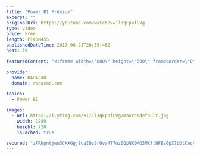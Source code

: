 ```yaml
---
title: "Power BI Premium"
excerpt: ""
originalUrl: https://youtube.com/watch?v=1l3qEpnfLVg
type: video
price: Free
length: PT43M45S
publishedDateTime: 2017-06-21T20:35:46Z
heat: 50

featuredContent: "<iframe width=\"800\" height=\"500\" frameborder=\"0\" src=\"https://www.youtube.com/embed/1l3qEpnfLVg\" allow=\"accelerometer; autoplay; encrypted-media; gyroscope; picture-in-picture\" allowfullscreen></iframe>"

provider:
  name: RADACAD
  domain: radacad.com

topics:
  - Power BI

images:
  - url: https://i.ytimg.com/vi/1l3qEpnfLVg/maxresdefault.jpg
    width: 1280
    height: 720
    isCached: true

secured: "zFRHpntjwu3CKXGgj8uaIQz9rQva4T7oz0QpNX0MO3MKflhFBz0pX7bDtCecREjs8Z6/OFt/Esp1S1FGnMB02CseCrIhC6+cQ97K6TP4zVg0g5PSkEHE+GMfOKbxw9K0ImfgXaq1Oxc4KOwmYep2CZfx8MSaJ9KxqRSr3gLDptuGQS/kLqfIwruUUo1p4Zu6GjvgEMUakNowLa5fb0J4zeqMaeDXtqEza0wN3G2KUgR0nK/VDFwKB7rMFwUqDYDOQca0h/effC6GA//lftTpxp78eOOsmX+d0ofclB//g/YiIqhxH4X6iL8tgmH0KOcK762DBfrc4s0wfc+OxxPnt1v8XXgoTlrW9ECmyG9ZlbPPV/E0joVbSJPe69LDa+X/GCTpt/+4oIyBkDhkdL0Nx5FCJfrz5gPiVViZ8MNo4mY=;dxuvu0rUu3mdsxIR5bPCnw=="
---
```


